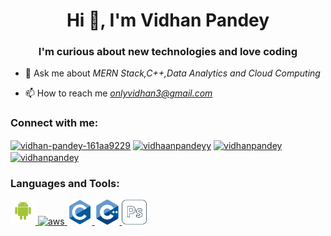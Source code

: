 
<h1 align="center">Hi 👋, I'm Vidhan Pandey</h1>
<h3 align="center"> I'm curious  about   new technologies  and  love coding</h3>




- 💬 Ask me about *MERN Stack,C++,Data Analytics and Cloud Computing*

- 📫 How to reach me *onlyvidhan3@gmail.com*

<h3 align="left">Connect with me:</h3>
<p align="left">
<a href="https://www.linkedin.com/in/vidhan-pandey-161aa9229" target="blank"><img align="center" src="https://raw.githubusercontent.com/rahuldkjain/github-profile-readme-generator/master/src/images/icons/Social/linked-in-alt.svg" alt="vidhan-pandey-161aa9229" height="30" width="40" /></a>
<a href="https://instagram.com/vidhaanpandeyy" target="blank"><img align="center" src="https://raw.githubusercontent.com/rahuldkjain/github-profile-readme-generator/master/src/images/icons/Social/instagram.svg" alt="vidhaanpandeyy" height="30" width="40" /></a>
<a href="https://www.leetcode.com/vidhanpandey" target="blank"><img align="center" src="https://raw.githubusercontent.com/rahuldkjain/github-profile-readme-generator/master/src/images/icons/Social/leet-code.svg" alt="vidhanpandey" height="30" width="40" /></a>
<a href="https://auth.geeksforgeeks.org/user/vidhanpandey" target="blank"><img align="center" src="https://raw.githubusercontent.com/rahuldkjain/github-profile-readme-generator/master/src/images/icons/Social/geeks-for-geeks.svg" alt="vidhanpandey" height="30" width="40" /></a>
</p>

<h3 align="left">Languages and Tools:</h3>
<p align="left"> <a href="https://developer.android.com" target="_blank" rel="noreferrer"> <img src="https://raw.githubusercontent.com/devicons/devicon/master/icons/android/android-original-wordmark.svg" alt="android" width="40" height="40"/> </a> <a href="https://www.mongodb.com/resources/languages/mern-stack" target="_blank" rel="noreferrer"> <img src="https://www.google.com/url?sa=i&url=https%3A%2F%2Fdesignoweb.com%2Ftechnology-mern&psig=AOvVaw2N76MITT1j4JXDj8mmoomV&ust=1714746904518000&source=images&cd=vfe&opi=89978449&ved=0CBIQjRxqFwoTCKif55WY74UDFQAAAAAdAAAAABAE" alt="aws" width="40" height="40"/> </a> <a href="https://www.cprogramming.com/" target="_blank" rel="noreferrer"> <img src="https://raw.githubusercontent.com/devicons/devicon/master/icons/c/c-original.svg" alt="c" width="40" height="40"/> </a> <a href="https://www.w3schools.com/cpp/" target="_blank" rel="noreferrer"> <img src="https://raw.githubusercontent.com/devicons/devicon/master/icons/cplusplus/cplusplus-original.svg" alt="cplusplus" width="40" height="40"/> </a> <a href="https://www.photoshop.com/en" target="_blank" rel="noreferrer"> <img src="https://raw.githubusercontent.com/devicons/devicon/master/icons/photoshop/photoshop-line.svg" alt="photoshop" width="40" height="40"/> </a> </p>
